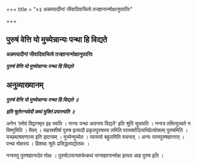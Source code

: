 +++
title = "०३ अन्नमयादीनां जीवादिवाचित्वे तज्ज्ञानान्मोक्षानुपपत्तिः"

+++


## पुरुषं वेत्ति यो मुच्येन्नान्यः पन्था हि विद्यते

**अन्नमयादीनां जीवादिवाचित्वे तज्ज्ञानान्मोक्षानुपपत्तिः**

***पुरुषं वेत्ति यो मुच्येन्नान्यः पन्था हि विद्यते***

## **अनुव्याख्यानम्**

***पुरुषं वेत्ति यो मुच्येन्नान्यः पन्था हि विद्यते ॥***

***इति श्रुतेरन्यवेदी कथं मुक्तिं प्रयास्यति ॥***

अनेन ‘तमेवं विद्वानमृत इह भवति । नान्यः पन्था अयनाय विद्यते’ इति श्रुतिं सूचयति । नन्वत्र तमित्युच्यते न विष्णुमिति । मैवम् । सहस्रशीर्षा पुरुष इत्यादौ प्रकृतपुरुषस्य तमिति परामर्शादित्यभिप्रेत्योक्तम् पुरुषमिति । यच्छब्दश्रवणात्स इति द्रष्टव्यम् । मुच्येन्मुच्येत । व्यत्ययो बहुलमिति वचनात् । अन्यः परमपुरुषज्ञानात् । पन्था मोक्षस्य । हिशब्दः श्रुतेः प्रसिद्धत्वद्योतकः ।

नन्वस्तु पुरुषज्ञानादेव मोक्षः । पुरुषोऽप्यन्यश्चेत्कथं नान्यज्ञानान्मोक्ष इत्यत आह पुरुष इति ।

